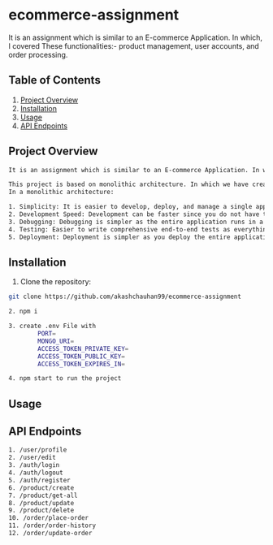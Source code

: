 # ecommerce-assignment

It is an assignment which is similar to an E-commerce Application. In which, I covered These functionalities:- product management, user accounts, and order processing.

## Table of Contents

1. [Project Overview](#project-overview)
2. [Installation](#installation)
3. [Usage](#usage)
4. [API Endpoints](#api-endpoints)

## Project Overview

```bash
It is an assignment which is similar to an E-commerce Application. In which, I covered These functionalities:- product management, user accounts, and order processing.

This project is based on monolithic architecture. In which we have created api for auth, user, product, and order
In a monolithic architecture:

1. Simplicity: It is easier to develop, deploy, and manage a single application rather than multiple microservices.
2. Development Speed: Development can be faster since you do not have to deal with inter-service communication complexities.
3. Debugging: Debugging is simpler as the entire application runs in a single process.
4. Testing: Easier to write comprehensive end-to-end tests as everything is within a single codebase.
5. Deployment: Deployment is simpler as you deploy the entire application at once.
```

## Installation

1. Clone the repository:

```bash
git clone https://github.com/akashchauhan99/ecommerce-assignment

2. npm i

3. create .env File with
        PORT=
        MONGO_URI=
        ACCESS_TOKEN_PRIVATE_KEY=
        ACCESS_TOKEN_PUBLIC_KEY=
        ACCESS_TOKEN_EXPIRES_IN=

4. npm start to run the project
```

## Usage

## API Endpoints

```bash
1. /user/profile
2. /user/edit
3. /auth/login
4. /auth/logout
5. /auth/register
6. /product/create
7. /product/get-all
8. /product/update
9. /product/delete
10. /order/place-order
11. /order/order-history
12. /order/update-order
```